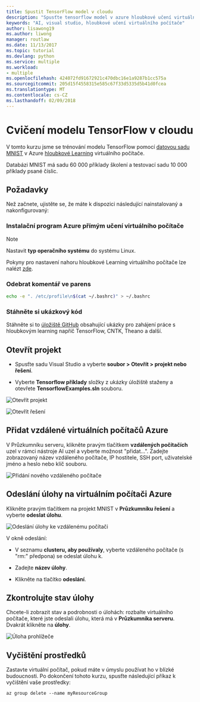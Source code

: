 ```yaml
---
title: Spustit TensorFlow model v cloudu
description: "Spusťte tensorflow model v azure hloubkové učení virtuálních počítačů"
keywords: "AI, visual studio, hloubkové učení virtuálního počítače"
author: lisawong19
ms.author: liwong
manager: routlaw
ms.date: 11/13/2017
ms.topic: tutorial
ms.devlang: python
ms.service: multiple
ms.workload:
- multiple
ms.openlocfilehash: 424072fd91672921c470dbc16e1a9287b1cc575a
ms.sourcegitcommit: 205d15f4558315e585c67f33d5335d5b41d0fcea
ms.translationtype: MT
ms.contentlocale: cs-CZ
ms.lasthandoff: 02/09/2018
---
```

# <a name="train-a-tensorflow-model-in-the-cloud"></a>Cvičení modelu TensorFlow v cloudu

V tomto kurzu jsme se trénování modelu TensorFlow pomocí [datovou sadu MNIST](http://yann.lecun.com/exdb/mnist/) v Azure [hloubkové Learning](https://docs.microsoft.com/azure/machine-learning/data-science-virtual-machine/deep-learning-dsvm-overview) virtuálního počítače. 

Databázi MNIST má sadu 60 000 příklady školení a testovací sadu 10 000 příklady psané číslic.

## <a name="prerequisites"></a>Požadavky
Než začnete, ujistěte se, že máte k dispozici následující nainstalovaný a nakonfigurovaný:

### <a name="setup-azure-deep-learning-virtual-machine"></a>Instalační program Azure přímým učení virtuálního počítače

> [!NOTE] 
> Nastavit **typ operačního systému** do systému Linux.

Pokyny pro nastavení nahoru hloubkové Learning virtuálního počítače lze nalézt [zde](https://docs.microsoft.com/azure/machine-learning/data-science-virtual-machine/provision-deep-learning-dsvm). 

### <a name="remove-comment-in-parens"></a>Odebrat komentář ve parens

```bash
echo -e ". /etc/profile\n$(cat ~/.bashrc)" > ~/.bashrc
```

### <a name="download-sample-code"></a>Stáhněte si ukázkový kód

Stáhněte si to [úložiště GitHub](https://github.com/Microsoft/samples-for-ai) obsahující ukázky pro zahájení práce s hloubkovým learning napříč TensorFlow, CNTK, Theano a další. 

## <a name="open-project"></a>Otevřít projekt

- Spusťte sadu Visual Studio a vyberte **soubor > Otevřít > projekt nebo řešení**.

- Vyberte **Tensorflow příklady** složky z ukázky úložiště staženy a otevřete **TensorflowExamples.sln** souboru. 

![Otevřít projekt](media\tensorflow-local\open-project.png)

![Otevřít řešení](media\tensorflow-local\open-solution.png)

## <a name="add-azure-remote-vm"></a>Přidat vzdálené virtuálních počítačů Azure

V Průzkumníku serveru, klikněte pravým tlačítkem **vzdálených počítačích** uzel v rámci nástroje AI uzel a vyberte možnost "přidat...". Zadejte zobrazovaný název vzdáleného počítače, IP hostitele, SSH port, uživatelské jméno a heslo nebo klíč souboru. 

![Přidání nového vzdáleného počítače](media\tensorflow-vm\add-remote-vm.png)

## <a name="submit-job-to-azure-vm"></a>Odeslání úlohy na virtuálním počítači Azure
Klikněte pravým tlačítkem na projekt MNIST v **Průzkumníku řešení** a vyberte **odeslat úlohu**.

![Odeslání úlohy ke vzdálenému počítači](media\tensorflow-vm\job-submission.png)

V okně odeslání:

- V seznamu **clusteru, aby používaly**, vyberte vzdáleného počítače (s "rm:" předpona) se odeslat úlohu k.

- Zadejte **název úlohy**. 

- Klikněte na tlačítko **odeslání**. 

## <a name="check-status-of-job"></a>Zkontrolujte stav úlohy 
Chcete-li zobrazit stav a podrobnosti o úlohách: rozbalte virtuálního počítače, které jste odeslali úlohu, která má v **Průzkumníka serveru**. Dvakrát klikněte na **úlohy**.

![Úloha prohlížeče](media\tensorflow-vm\job-browser.png)

## <a name="clean-up-resources"></a>Vyčištění prostředků

Zastavte virtuální počítač, pokud máte v úmyslu používat ho v blízké budoucnosti. Po dokončení tohoto kurzu, spusťte následující příkaz k vyčištění vaše prostředky:

```azurecli-interactive
az group delete --name myResourceGroup
```